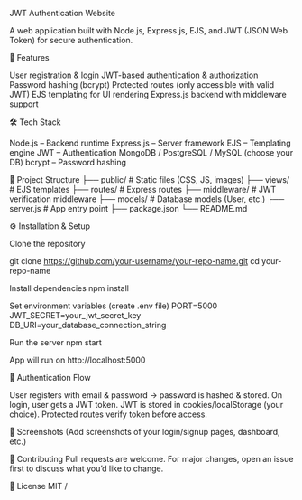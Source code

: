 JWT Authentication Website 

A web application built with Node.js, Express.js, EJS, and JWT (JSON Web Token) for secure authentication.

🚀 Features

User registration & login
JWT-based authentication & authorization
Password hashing (bcrypt)
Protected routes (only accessible with valid JWT)
EJS templating for UI rendering
Express.js backend with middleware support

🛠️ Tech Stack

Node.js – Backend runtime
Express.js – Server framework
EJS – Templating engine
JWT – Authentication
MongoDB / PostgreSQL / MySQL (choose your DB)
bcrypt – Password hashing

📂 Project Structure
├── public/            # Static files (CSS, JS, images)
├── views/             # EJS templates
├── routes/            # Express routes
├── middleware/        # JWT verification middleware
├── models/            # Database models (User, etc.)
├── server.js          # App entry point
├── package.json
└── README.md

⚙️ Installation & Setup

Clone the repository

git clone https://github.com/your-username/your-repo-name.git
cd your-repo-name


Install dependencies
npm install


Set environment variables (create .env file)
PORT=5000
JWT_SECRET=your_jwt_secret_key
DB_URI=your_database_connection_string


Run the server
npm start


App will run on http://localhost:5000

🔑 Authentication Flow

User registers with email & password → password is hashed & stored.
On login, user gets a JWT token.
JWT is stored in cookies/localStorage (your choice).
Protected routes verify token before access.

📸 Screenshots
(Add screenshots of your login/signup pages, dashboard, etc.)

🤝 Contributing
Pull requests are welcome. For major changes, open an issue first to discuss what you’d like to change.

📜 License
MIT
/
